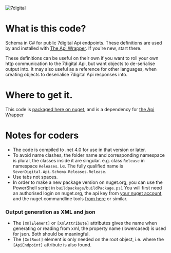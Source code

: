 ![7digital](http://i.imgur.com/StUnvCy.png?1)

What is this code?
========
Schema in C# for public 7digital Api endpoints. These definitions are used by and installed with [The Api Wrapper](https://github.com/7digital/SevenDigital.Api.Wrapper). If you're new, start there.

These definitions can be useful on their own if you want to roll your own http communication to the 7digital Api, but want objects to de-serialise output into. It may also useful as a reference for other languages, when creating objects to deserialise 7digital Api responses into.

Where to get it.
====
This code is [packaged here on nuget](https://www.nuget.org/packages/SevenDigital.Api.Schema/), and is a dependency for [the Api Wrapper](https://www.nuget.org/packages/SevenDigital.Api.Wrapper/)

Notes for coders
=====

* The code is compiled to .net 4.0 for use in that version or later.
* To avoid name clashes, the folder name and corresponding namespace is plural, the classes inside it are singular. e.g. class `Release` in namespace  `Releases`. i.e. The fully qualified name is `SevenDigital.Api.Schema.Releases.Release`.
* Use tabs not spaces.
* In order to make a new package version on nuget.org, you can use the  PowerShell script in `buildpackage/buildPackage.ps1` You will first need an authorised login on nuget.org, the api key from [your nuget account](https://www.nuget.org/account), and the nuget commandline tools [from here](https://chocolatey.org/packages/NuGet.CommandLine) or similar.

### Output generation as XML and json ###

* The `[XmlElement]` or `[XmlAttribute]` attributes gives the name when generating or reading from xml, the property name (lowercased) is used for json. Both should be meaningful.
* The `[XmlRoot]` element is only needed on the root object, i.e. where the `[ApiEndpoint]` attribute is also found.

